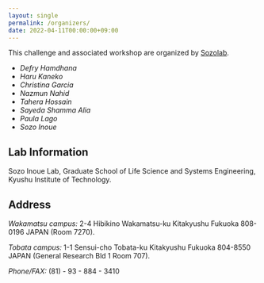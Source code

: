 ```yaml
---
layout: single
permalink: /organizers/
date: 2022-04-11T00:00:00+09:00
---
```

This challenge and associated workshop are organized by [Sozolab](https://sozolab.jp/?locale=en).

- *Defry Hamdhana*
- *Haru Kaneko*
- *Christina Garcia*
- *Nazmun Nahid*
- *Tahera Hossain*
- *Sayeda Shamma Alia*
- *Paula Lago*
- *Sozo Inoue*

## Lab Information
Sozo Inoue Lab, Graduate School of Life Science and Systems Engineering, Kyushu Institute of Technology.

## Address
*Wakamatsu campus:* 2-4 Hibikino Wakamatsu-ku Kitakyushu Fukuoka 808-0196 JAPAN (Room 7270).

*Tobata campus:* 1-1 Sensui-cho Tobata-ku Kitakyushu Fukuoka 804-8550 JAPAN (General Research Bld 1 Room 707).

*Phone/FAX:* (81) - 93 - 884 - 3410

